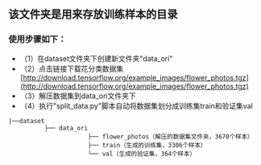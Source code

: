 ## 该文件夹是用来存放训练样本的目录
### 使用步骤如下：
* （1）在dataset文件夹下创建新文件夹"data_ori"
* （2）点击链接下载花分类数据集 [http://download.tensorflow.org/example_images/flower_photos.tgz](http://download.tensorflow.org/example_images/flower_photos.tgz)
* （3）解压数据集到data_ori文件夹下
* （4）执行"split_data.py"脚本自动将数据集划分成训练集train和验证集val    

```
|──dataset  
          ├── data_ori   
                      ├── flower_photos（解压的数据集文件夹，3670个样本）  
                      ├── train（生成的训练集，3306个样本）  
                      └── val（生成的验证集，364个样本） 
